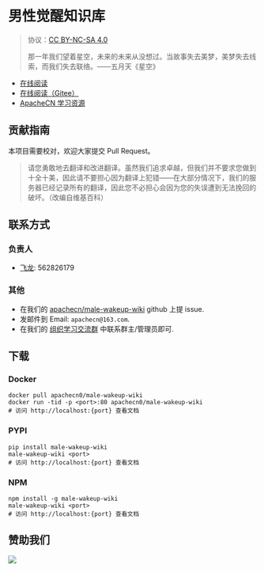 # 男性觉醒知识库

> 协议：[CC BY-NC-SA 4.0](http://creativecommons.org/licenses/by-nc-sa/4.0/)
> 
> 那一年我们望着星空，未来的未来从没想过。当故事失去美梦，美梦失去线索，而我们失去联络。——五月天《星空》

* [在线阅读](https://mww.apachecn.org)
* [在线阅读（Gitee）](https://apachecn.gitee.io/doc-template/)
* [ApacheCN 学习资源](http://docs.apachecn.org/)

## 贡献指南

本项目需要校对，欢迎大家提交 Pull Request。

> 请您勇敢地去翻译和改进翻译。虽然我们追求卓越，但我们并不要求您做到十全十美，因此请不要担心因为翻译上犯错——在大部分情况下，我们的服务器已经记录所有的翻译，因此您不必担心会因为您的失误遭到无法挽回的破坏。（改编自维基百科）

## 联系方式

### 负责人

* [飞龙](https://github.com/jiangzhonglian): 562826179

### 其他

*   在我们的 [apachecn/male-wakeup-wiki](https://github.com/apachecn/male-wakeup-wiki) github 上提 issue.
*   发邮件到 Email: `apachecn@163.com`.
*   在我们的 [组织学习交流群](http://www.apachecn.org/organization/348.html) 中联系群主/管理员即可.

## 下载

### Docker

```
docker pull apachecn0/male-wakeup-wiki
docker run -tid -p <port>:80 apachecn0/male-wakeup-wiki
# 访问 http://localhost:{port} 查看文档
```

### PYPI

```
pip install male-wakeup-wiki
male-wakeup-wiki <port>
# 访问 http://localhost:{port} 查看文档
```

### NPM

```
npm install -g male-wakeup-wiki
male-wakeup-wiki <port>
# 访问 http://localhost:{port} 查看文档
```

## 赞助我们

![](http://data.apachecn.org/img/about/donate.jpg)
